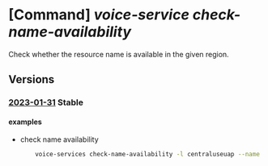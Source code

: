 # [Command] _voice-service check-name-availability_

Check whether the resource name is available in the given region.

## Versions

### [2023-01-31](/Resources/mgmt-plane/L3N1YnNjcmlwdGlvbnMve30vcHJvdmlkZXJzL21pY3Jvc29mdC52b2ljZXNlcnZpY2VzL2xvY2F0aW9ucy97fS9jaGVja25hbWVhdmFpbGFiaWxpdHk=/2023-01-31.xml) **Stable**

<!-- mgmt-plane /subscriptions/{}/providers/microsoft.voiceservices/locations/{}/checknameavailability 2023-01-31 -->

#### examples

- check name availability
    ```bash
        voice-services check-name-availability -l centraluseuap --name voicenametest --type microsoft.voiceservices/communicationsgateways/testlines
    ```
